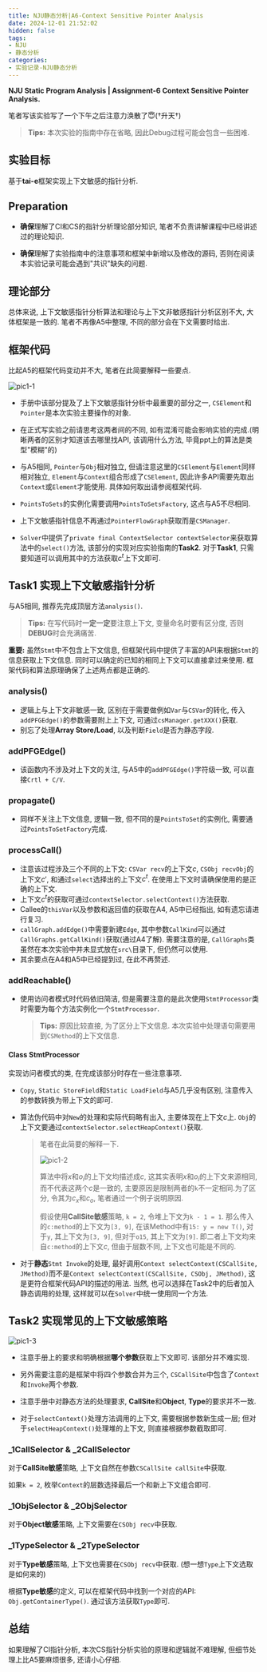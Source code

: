```yaml
---
title: NJU静态分析|A6-Context Sensitive Pointer Analysis
date: 2024-12-01 21:52:02
hidden: false
tags:
- NJU
- 静态分析
categories:
- 实验记录-NJU静态分析
---
```


**NJU Static Program Analysis | Assignment-6 Context Sensitive Pointer Analysis.**

<!--more-->

笔者写该实验写了一个下午之后注意力涣散了😇(†升天†)

> **Tips:** 本次实验的指南中存在省略, 因此Debug过程可能会包含一些困难.

## 实验目标

基于**tai-e**框架实现上下文敏感的指针分析.

## Preparation

- **确保**理解了CI和CS的指针分析理论部分知识, 笔者不负责讲解课程中已经讲述过的理论知识.

- **确保**理解了实验指南中的注意事项和框架中新增以及修改的源码, 否则在阅读本实验记录可能会遇到"共识"缺失的问题.

## 理论部分

总体来说, 上下文敏感指针分析算法和理论与上下文非敏感指针分析区别不大, 大体框架是一致的. 笔者不再像A5中整理, 不同的部分会在下文需要时给出.

## 框架代码

比起A5的框架代码变动并不大, 笔者在此简要解释一些要点.

![pic1-1](LabRecord-SPA-A6/pic1-1.png)

- 手册中该部分提及了上下文敏感指针分析中最重要的部分之一, `CSElement`和`Pointer`是本次实验主要操作的对象.

- 在正式写实验之前请思考这两者间的不同, 如有混淆可能会影响实验的完成.(明晰两者的区别才知道该去哪里找API, 该调用什么方法, 毕竟ppt上的算法是类型"模糊"的)

- 与A5相同, `Pointer`与`Obj`相对独立, 但请注意这里的`CSElement`与`Element`同样相对独立, `Element`与`Context`组合形成了`CSElement`, 因此许多API需要先取出`Context`或`Element`才能使用. 具体如何取出请参阅框架代码.

- `PointsToSets`的实例化需要调用`PointsToSetsFactory`, 这点与A5不尽相同.

- 上下文敏感指针信息不再通过`PointerFlowGraph`获取而是`CSManager`.

- `Solver`中提供了`private final ContextSelector contextSelector`来获取算法中的`select()`方法, 该部分的实现对应实验指南的**Task2**. 对于**Task1**, 只需要知道可以调用其中的方法获取$c^t$上下文即可.

## Task1 实现上下文敏感指针分析

与A5相同, 推荐先完成顶层方法`analysis()`.

> **Tips:** 在写代码时**一定一定**要注意上下文, 变量命名时要有区分度, 否则**DEBUG**时会充满痛苦.

**重要:** 虽然`Stmt`中不包含上下文信息, 但框架代码中提供了丰富的API来根据`Stmt`的信息获取上下文信息. 同时可以确定的已知的相同上下文可以直接拿过来使用. 框架代码和算法原理确保了上述两点都是正确的.

### analysis()

- 逻辑上与上下文非敏感一致, 区别在于需要做例如`Var`与`CSVar`的转化, 传入`addPFGEdge()`的参数需要附上上下文, 可通过`csManager.getXXX()`获取.
- 别忘了处理**Array Store/Load**, 以及判断`Field`是否为静态字段.

### addPFGEdge()

- 该函数内不涉及对上下文的关注, 与A5中的`addPFGEdge()`字符级一致, 可以直接`Crtl + C/V`.

### propagate()

- 同样不关注上下文信息, 逻辑一致, 但不同的是`PointsToSet`的实例化, 需要通过`PointsToSetFactory`完成.

### processCall()

- 注意该过程涉及三个不同的上下文: `CSVar recv`的上下文$c$, `CSObj recvObj`的上下文$c'$, 和通过`select`选择出的上下文$c^t$. 在使用上下文时请确保使用的是正确的上下文.
- 上下文$c^t$的获取可通过`contextSelector.selectContext()`方法获取.
- Callee的`thisVar`以及参数和返回值的获取在A4, A5中已经指出, 如有遗忘请进行复习.
- `callGraph.addEdge()`中需要新建`Edge`, 其中参数`CallKind`可以通过`CallGraphs.getCallKind()`获取(通过A4了解). 需要注意的是, `CallGraphs`类虽然在本次实验中并未显式放在`src\`目录下, 但仍然可以使用.
- 其余要点在A4和A5中已经提到过, 在此不再赘述.

### addReachable()

- 使用访问者模式时代码依旧简洁, 但是需要注意的是此次使用`StmtProcessor`类时需要为每个方法实例化一个`StmtProcessor`.

    > **Tips:** 原因比较直接, 为了区分上下文信息. 本次实验中处理语句需要用到`CSMethod`的上下文信息.

#### Class StmtProcessor

实现访问者模式的类, 在完成该部分时存在一些注意事项.

- `Copy`, `Static StoreField`和`Static LoadField`与A5几乎没有区别, 注意传入的参数转换为带上下文的即可.
- 算法伪代码中对`New`的处理和实际代码略有出入, 主要体现在上下文$c$上. `Obj`的上下文要通过`contextSelector.selectHeapContext()`获取.

    > 笔者在此简要的解释一下.
    >
    > ![pic1-2](LabRecord-SPA-A6/pic1-2.png)
    >
    > 算法中将$x$和$o_i$的上下文均描述成$c$, 这其实表明$x$和$o_i$的上下文来源相同, 而不代表这两个$c$是一致的, 主要原因是限制两者的`k`不一定相同.为了区分, 令其为$c_x$和$c_o$, 笔者通过一个例子说明原因.
    >
    > 假设使用**CallSite敏感**策略, `k = 2`, 令堆上下文为`k - 1 = 1`. 那么传入的`c:method`的上下文为`[3, 9]`, 在该Method中有`15: y = new T()`, 对于`y`, 其上下文为`[3, 9]`, 但对于`o15`, 其上下文为`[9]`. 即二者上下文均来自`c:method`的上下文$c$, 但由于层数不同, 上下文也可能是不同的.

- 对于**静态**`Stmt Invoke`的处理, 最好调用`Context selectContext(CSCallSite, JMethod)`而不是`Context selectContext(CSCallSite, CSObj, JMethod)`, 这是更符合框架代码API的描述的用法. 当然, 也可以选择在Task2中的后者加入静态调用的处理, 这样就可以在`Solver`中统一使用同一个方法.

## Task2 实现常见的上下文敏感策略

![pic1-3](LabRecord-SPA-A6/pic1-3.png)

- 注意手册上的要求和明确根据**哪个参数**获取上下文即可. 该部分并不难实现.

- 另外需要注意的是框架中将四个参数合并为三个, `CSCallSite`中包含了`Context`和`Invoke`两个参数.

- 注意手册中对静态方法的处理要求, **CallSite**和**Object**, **Type**的要求并不一致.

- 对于`selectContext()`处理方法调用的上下文, 需要根据参数新生成一层; 但对于`selectHeapContext()`处理堆的上下文, 则直接根据参数截取即可.

### \_1CallSelector & \_2CallSelector

对于**CallSite敏感**策略, 上下文自然在参数`CSCallSite callSite`中获取.

如果`k = 2`, 枚举`Context`的层数选择最后一个和新上下文组合即可.

### \_1ObjSelector & \_2ObjSelector

对于**Object敏感**策略, 上下文需要在`CSObj recv`中获取.

### \_1TypeSelector & \_2TypeSelector

对于**Type敏感**策略, 上下文也需要在`CSObj recv`中获取. (想一想`Type`上下文选取是如何来的)

根据**Type敏感**的定义, 可以在框架代码中找到一个对应的API: `Obj.getContainerType()`. 通过该方法获取`Type`即可.

## 总结

如果理解了CI指针分析, 本次CS指针分析实验的原理和逻辑就不难理解, 但细节处理上比A5要麻烦很多, 还请小心仔细.